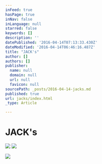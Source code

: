 ```yaml
---
inFeed: true
hasPage: true
inNav: false
inLanguage: null
starred: false
keywords: []
description: ''
datePublished: '2016-04-14T07:13:33.430Z'
dateModified: '2016-04-14T06:46:16.487Z'
title: "JACK's"
author: []
authors: []
publisher:
  name: null
  domain: null
  url: null
  favicon: null
sourcePath: _posts/2016-04-14-jacks.md
published: true
url: jacks/index.html
_type: Article

---
```

# JACK's
![](https://the-grid-user-content.s3-us-west-2.amazonaws.com/b816afdd-1a81-48eb-a17d-acb0b8b69f89.png)
![](https://the-grid-user-content.s3-us-west-2.amazonaws.com/cdd733bc-e8fa-455c-9adb-2917ab9547ac.jpg)

  
![](https://the-grid-user-content.s3-us-west-2.amazonaws.com/3ef0b914-df1c-4513-a922-668ad497a378.jpg)